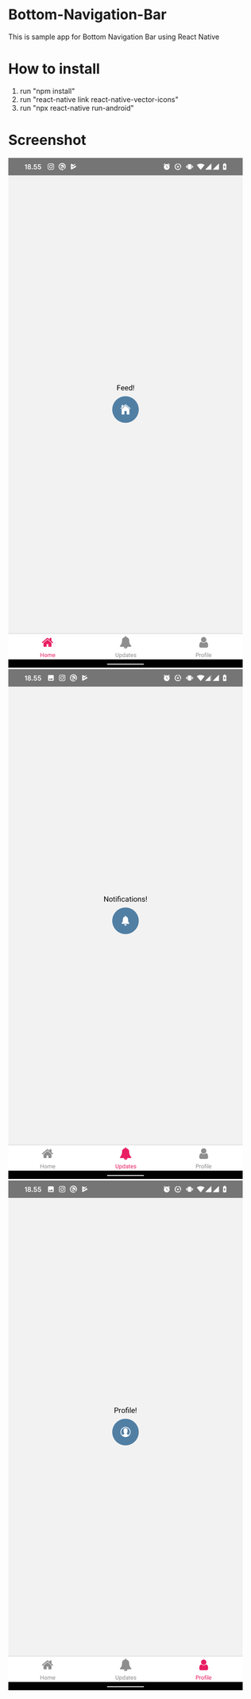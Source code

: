 # Bottom-Navigation-Bar



This is sample app for Bottom Navigation Bar using React Native

# How to install

1. run "npm install"
2. run "react-native link react-native-vector-icons"
3. run "npx react-native run-android"

# Screenshot

![alt text](https://raw.githubusercontent.com/mfadiilahrio/Bottom-Navigation-Bar/master/assets/images/page1.png)
![alt text](https://raw.githubusercontent.com/mfadiilahrio/Bottom-Navigation-Bar/master/assets/images/page2.png)
![alt text](https://raw.githubusercontent.com/mfadiilahrio/Bottom-Navigation-Bar/master/assets/images/page3.png)
